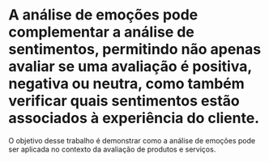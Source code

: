 # A análise de emoções pode complementar a análise de sentimentos, permitindo não apenas avaliar se uma avaliação é positiva, negativa ou neutra, como também verificar quais sentimentos estão associados à experiência do cliente.

O objetivo desse trabalho é demonstrar como a análise de emoções pode ser aplicada no contexto da avaliação de produtos e serviços.

